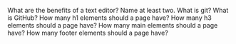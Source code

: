What are the benefits of a text editor? Name at least two.
What is git?
What is GitHub?
How many h1 elements should a page have?
How many h3 elements should a page have?
How many main elements should a page have?
How many footer elements should a page have?
